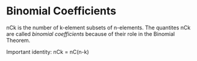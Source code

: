# Binomial Coefficients
nCk is the number of k-element subsets of n-elements. The quantites nCk are called *binomial coefficients* because of their role in the Binomial Theorem. 

Important identity: nCk = nC(n-k)

